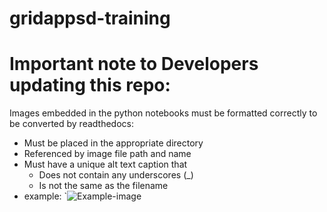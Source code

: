 # gridappsd-training




# Important note to Developers updating this repo:
Images embedded in the python notebooks must be formatted correctly to be converted by readthedocs:
* Must be placed in the appropriate directory
* Referenced by image file path and name
* Must have a unique alt text caption that
   * Does not contain any underscores (_)
   * Is not the same as the filename
* example: `![Example-image](../images/new_image.png)